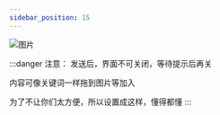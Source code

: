```yaml
---
sidebar_position: 15
---
```

![图片](/img/doc/高级功能/高级首页/群发功能.png)

:::danger 注意：
发送后，界面不可关闭，等待提示后再关

内容可像关键词一样拖到图片等加入

为了不让你们太方便，所以设置成这样，懂得都懂
:::